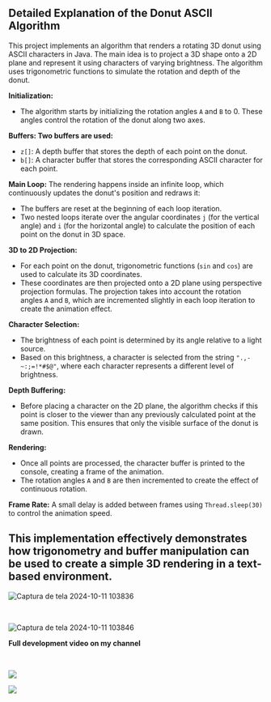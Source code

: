 ## Detailed Explanation of the Donut ASCII Algorithm

This project implements an algorithm that renders a rotating 3D donut using ASCII characters in Java. The main idea is to project a 3D shape onto a 2D plane and represent it using characters of varying brightness. The algorithm uses trigonometric functions to simulate the rotation and depth of the donut.

**Initialization:**
- The algorithm starts by initializing the rotation angles `A` and `B` to 0. These angles control the rotation of the donut along two axes.

**Buffers: Two buffers are used:**
- `z[]`: A depth buffer that stores the depth of each point on the donut.
- `b[]`: A character buffer that stores the corresponding ASCII character for each point.

**Main Loop:** The rendering happens inside an infinite loop, which continuously updates the donut's position and redraws it:

- The buffers are reset at the beginning of each loop iteration.
- Two nested loops iterate over the angular coordinates `j` (for the vertical angle) and `i` (for the horizontal angle) to calculate the position of each point on the donut in 3D space.

**3D to 2D Projection:**

- For each point on the donut, trigonometric functions (`sin` and `cos`) are used to calculate its 3D coordinates.
- These coordinates are then projected onto a 2D plane using perspective projection formulas. The projection takes into account the rotation angles `A` and `B`, which are incremented slightly in each loop iteration to create the animation effect.

**Character Selection:**
- The brightness of each point is determined by its angle relative to a light source.
- Based on this brightness, a character is selected from the string `".,-~:;=!*#$@"`, where each character represents a different level of brightness.

**Depth Buffering:**

- Before placing a character on the 2D plane, the algorithm checks if this point is closer to the viewer than any previously calculated point at the same position. This ensures that only the visible surface of the donut is drawn.

**Rendering:**

- Once all points are processed, the character buffer is printed to the console, creating a frame of the animation.
- The rotation angles `A` and `B` are then incremented to create the effect of continuous rotation.

**Frame Rate:** A small delay is added between frames using `Thread.sleep(30)` to control the animation speed.

## This implementation effectively demonstrates how trigonometry and buffer manipulation can be used to create a simple 3D rendering in a text-based environment.

![Captura de tela 2024-10-11 103836](https://github.com/user-attachments/assets/fdff4d73-63c6-4176-88a4-861705ff81f5)

<br>

![Captura de tela 2024-10-11 103846](https://github.com/user-attachments/assets/fa2b2624-5739-4d66-95a5-73a11854d9a1)

**Full development video on my channel**

<br>

<a href="https://www.youtube.com/@syntaxsavvy-d9t" target="_blank"><img src="https://img.shields.io/badge/YouTube-FF0000?style=for-the-badge&logo=youtube&logoColor=white" target="_blank"></a>

<img src="https://capsule-render.vercel.app/api?type=waving&color=gradient&height=65&section=footer"/>
